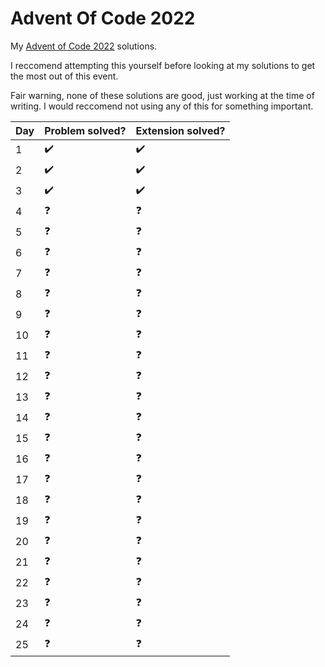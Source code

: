 # Advent Of Code 2022
My [Advent of Code 2022](https://adventofcode.com/2022) solutions.

I reccomend attempting this yourself before looking at my solutions to get the most out of this event.

Fair warning, none of these solutions are good, just working at the time of writing. I would reccomend not using any of this for something important. 

| Day   | Problem solved?    | Extension solved?  |
| ----- |--------------------|--------------------|
| 1     | :heavy_check_mark: | :heavy_check_mark: |
| 2     | :heavy_check_mark: | :heavy_check_mark: |
| 3     | :heavy_check_mark: | :heavy_check_mark: |
| 4     | :question:         | :question:         |
| 5     | :question:         | :question:         |
| 6     | :question:         | :question:         |
| 7     | :question:         | :question:         |
| 8     | :question:         | :question:         |
| 9     | :question:         | :question:         |
| 10    | :question:         | :question:         |
| 11    | :question:         | :question:         |
| 12    | :question:         | :question:         |
| 13    | :question:         | :question:         |
| 14    | :question:         | :question:         |
| 15    | :question:         | :question:         |
| 16    | :question:         | :question:         |
| 17    | :question:         | :question:         |
| 18    | :question:         | :question:         |
| 19    | :question:         | :question:         |
| 20    | :question:         | :question:         |
| 21    | :question:         | :question:         |
| 22    | :question:         | :question:         |
| 23    | :question:         | :question:         |
| 24    | :question:         | :question:         |
| 25    | :question:         | :question:         |